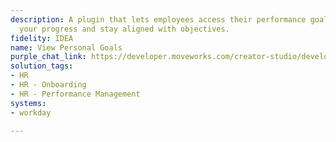 ```yaml
---
description: A plugin that lets employees access their performance goals to track
  your progress and stay aligned with objectives.
fidelity: IDEA
name: View Personal Goals
purple_chat_link: https://developer.moveworks.com/creator-studio/developer-tools/purple-chat-builder/?workspace=%7B%22title%22%3A%22My+Workspace%22%2C%22botSettings%22%3A%7B%7D%2C%22mocks%22%3A%5B%7B%22id%22%3A2877%2C%22title%22%3A%22Mock+1%22%2C%22transcript%22%3A%7B%22settings%22%3A%7B%22colorStyle%22%3A%22LIGHT%22%2C%22startTime%22%3A%2211%3A43+AM%22%2C%22defaultPerson%22%3A%22GEORGIA%22%2C%22editable%22%3Atrue%7D%2C%22messages%22%3A%5B%7B%22from%22%3A%22USER%22%2C%22text%22%3A%22How+can+I+view+my+performance+goals%3F%22%7D%2C%7B%22from%22%3A%22BOT%22%2C%22text%22%3A%22%E2%9C%85+Authenticating+your+access+to+the+performance+management+system%5Cn%E2%9C%85+Retrieving+your+current+performance+goals%5Cn%F0%9F%94%81+Preparing+to+display+your+goals%22%2C%22cards%22%3A%5B%7B%22title%22%3A%22Your+Performance+Goals%22%2C%22text%22%3A%22Keeping+track+of+your+performance+goals+helps+you+stay+focused+and+aligned+with+your+career+aspirations.+Here+are+your+current+goals%3A%22%7D%2C%7B%22text%22%3A%22%3Cb%3EQ1+Objectives%3A%3C%2Fb%3E+Increase+sales+conversion+rate+by+10%25.%3Cbr%3E%3Cb%3EQ2+Objectives%3A%3C%2Fb%3E+Complete+Advanced+Sales+Training.%3Cbr%3E%3Cb%3EAnnual+Goal%3A%3C%2Fb%3E+Achieve+%27Exceeds+Expectations%27+in+customer+satisfaction+surveys.%3Cbr%3ETo+discuss+your+goals+or+make+adjustments%2C+please+schedule+a+meeting+with+your+manager.%22%2C%22buttons%22%3A%5B%7B%22style%22%3A%22PRIMARY%22%2C%22text%22%3A%22Schedule+Meeting+with+Manager%22%7D%2C%7B%22text%22%3A%22Review+More+Details%22%7D%5D%7D%5D%7D%5D%7D%7D%5D%7D
solution_tags:
- HR
- HR - Onboarding
- HR - Performance Management
systems:
- workday

---
```

